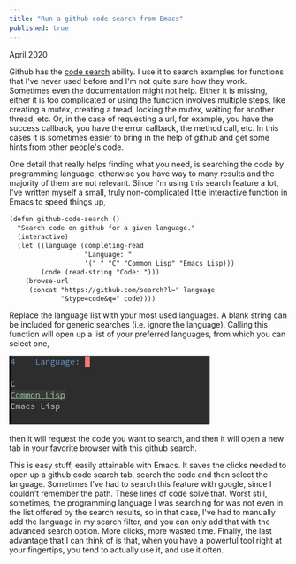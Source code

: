 ```yaml
---
title: "Run a github code search from Emacs"
published: true
---
```


April 2020

Github has the [code search](https://github.com/search) ability. I use it to
search examples for functions that I've never used before and I'm not quite sure
how they work. Sometimes even the documentation might not help. Either it is
missing, either it is too complicated or using the function involves multiple
steps, like creating a mutex, creating a tread, locking the mutex, waiting for
another thread, etc. Or, in the case of requesting a url, for example, you have
the success callback, you have the error callback, the method call, etc. In this
cases it is sometimes easier to bring in the help of github and get some hints
from other people's code.

One detail that really helps finding what you need, is searching the code by
programming language, otherwise you have way to many results and the majority of
them are not relevant. Since I'm using this search feature a lot, I've written
myself a small, truly non-complicated little interactive function in Emacs to
speed things up,

```emacs-lisp
(defun github-code-search ()
  "Search code on github for a given language."
  (interactive)
  (let ((language (completing-read
                   "Language: "
                   '(" " "C" "Common Lisp" "Emacs Lisp)))
        (code (read-string "Code: ")))
    (browse-url
     (concat "https://github.com/search?l=" language
             "&type=code&q=" code))))
```

Replace the language list with your most used languages. A blank string can be
included for generic searches (i.e. ignore the language).  Calling this function
will open up a list of your preferred languages, from which you can select one,

![github-select-language](/assets/github-select-language.png)

then it will request the code you want to search, and then it will open a new
tab in your favorite browser with this github search. 

This is easy stuff, easily attainable with Emacs. It saves the clicks needed to
open up a github code search tab, search the code and then select the
language. Sometimes I've had to search this feature with google, since I
couldn't remember the path. These lines of code solve that. Worst still,
sometimes, the programming language I was searching for was not even in the list
offered by the search results, so in that case, I've had to manually add the
language in my search filter, and you can only add that with the advanced search
option. More clicks, more wasted time. Finally, the last advantage that I can
think of is that, when you have a powerful tool right at your fingertips, you
tend to actually use it, and use it often.
